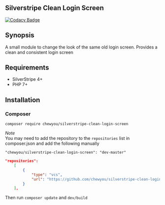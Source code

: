 ## Silverstripe Clean Login Screen

[![Codacy Badge](https://api.codacy.com/project/badge/Grade/7a9342f3089049058bf4e34e9a1643ee)](https://www.codacy.com/manual/benspickett/silverstripe-clean-login-screen?utm_source=github.com&amp;utm_medium=referral&amp;utm_content=chewyou/silverstripe-clean-login-screen&amp;utm_campaign=Badge_Grade)

## Synopsis
A small module to change the look of the same old login screen. Provides a clean and consistent login screen

## Requirements 
* SilverStripe 4+
* PHP 7+

## Installation
### Composer
`composer require chewyou/silverstripe-clean-login-screen`

_Note_  
You may need to add the repository to the `repositories` list in composer.json
and add the following manually

`"chewyou/silverstripe-clean-login-screen": "dev-master"` 

```json
"repositories": 
    [
        {
            "type": "vcs",
            "url": "https://github.com/chewyou/silverstripe-clean-login-screen.git"
        }
    ],
```

Then run `composer update` and `dev/build`